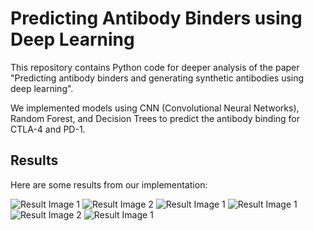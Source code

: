 # Predicting Antibody Binders using Deep Learning

This repository contains Python code for deeper analysis of the paper "Predicting antibody binders and generating synthetic antibodies using deep learning". 

We implemented models using CNN (Convolutional Neural Networks), Random Forest, and Decision Trees to predict the antibody binding for CTLA-4 and PD-1.

## Results

Here are some results from our implementation:

![Result Image 1](./result/to/PD-1-ROC-regenerate.png)
![Result Image 2](path/to/PD-1-probability-regenerate.png)
![Result Image 1](path/to/PD-1-regenerate.png)
![Result Image 1](result/to/CTLA-4-ROC-regenerate.png)
![Result Image 2](path/to/CTLA-4-probability-regenerate.png)
![Result Image 1](path/to/CTLA-4-regenerate.png)
